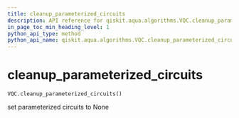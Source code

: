 ```yaml
---
title: cleanup_parameterized_circuits
description: API reference for qiskit.aqua.algorithms.VQC.cleanup_parameterized_circuits
in_page_toc_min_heading_level: 1
python_api_type: method
python_api_name: qiskit.aqua.algorithms.VQC.cleanup_parameterized_circuits
---
```


# cleanup\_parameterized\_circuits

<span id="qiskit.aqua.algorithms.VQC.cleanup_parameterized_circuits" />

`VQC.cleanup_parameterized_circuits()`

set parameterized circuits to None

